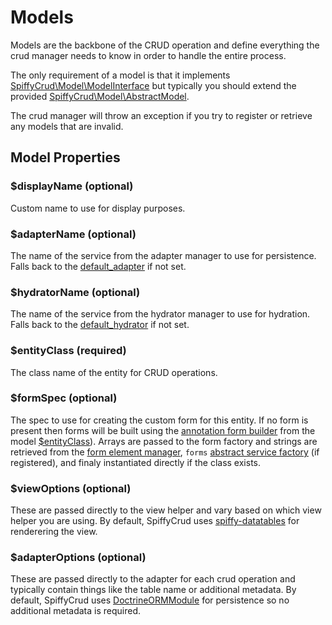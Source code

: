 # Models

Models are the backbone of the CRUD operation and define everything the crud manager needs to know in order to handle
the entire process.

The only requirement of a model is that it implements [SpiffyCrud\Model\ModelInterface](https://github.com/spiffyjr/spiffy-crud/blob/master/src/SpiffyCrud/Model/ModelInterface.php)
but typically you should extend the provided [SpiffyCrud\Model\AbstractModel](https://github.com/spiffyjr/spiffy-crud/blob/master/src/SpiffyCrud/Model/AbstractModel.php).

The crud manager will throw an exception if you try to register or retrieve any models that are invalid.

## Model Properties

### $displayName (optional)
Custom name to use for display purposes.

### $adapterName (optional)
The name of the service from the adapter manager to use for persistence. Falls back to the 
[default_adapter](https://github.com/spiffyjr/spiffy-crud/blob/master/doc/options.md#default_adapter) if not set.

### $hydratorName (optional)
The name of the service from the hydrator manager to use for hydration. Falls back to the 
[default_hydrator](https://github.com/spiffyjr/spiffy-crud/blob/master/doc/options.md#default_hydrator) if not set.

### $entityClass (required)
The class name of the entity for CRUD operations.

### $formSpec (optional)
The spec to use for creating the custom form for this entity. If no form is present then forms will be built using 
the [annotation form builder](https://github.com/spiffyjr/spiffy-crud/blob/master/doc/options.md#form_builder) 
from the model [$entityClass](https://github.com/spiffyjr/spiffy-crud/blob/master/doc/models.md#entityclass-required)). 
Arrays are passed to the form factory and strings are retrieved from the 
[form element manager](https://github.com/zendframework/zf2/blob/master/library/Zend/Form/FormElementManager.php), 
`forms` [abstract service factory](https://github.com/zendframework/zf2/blob/master/library/Zend/Form/FormAbstractServiceFactory.php) (if registered), 
and finaly instantiated directly if the class exists.

### $viewOptions (optional)
These are passed directly to the view helper and vary based on which view helper you are using. By default, SpiffyCrud
uses [spiffy-datatables](http://github.com/spiffyjr/spiffy-datatables) for renderering the view.

### $adapterOptions (optional)
These are passed directly to the adapter for each crud operation and typically contain things like the table name or
additional metadata. By default, SpiffyCrud uses [DoctrineORMModule](https://github.com/doctrine/doctrineormmodule) 
for persistence so no additional metadata is required.


